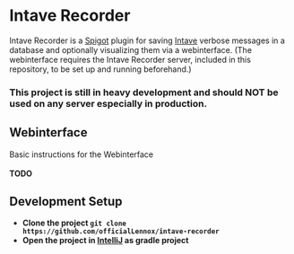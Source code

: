 # Intave Recorder
Intave Recorder is a [Spigot](https://www.spigotmc.org/) plugin for saving [Intave](https://intave.de) 
verbose messages in a database and optionally visualizing them via a webinterface. 
(The webinterface requires the Intave Recorder server, included in this repository, to be set up and running beforehand.)

### This project is still in heavy development and should NOT be used on any server especially in production.

## Webinterface
Basic instructions for the Webinterface
<br><br>
<b>TODO<b/>

## Development Setup
* Clone the project `git clone https://github.com/officialLennox/intave-recorder`
* Open the project in [IntelliJ](https://www.jetbrains.com/de-de/idea/) as gradle project
